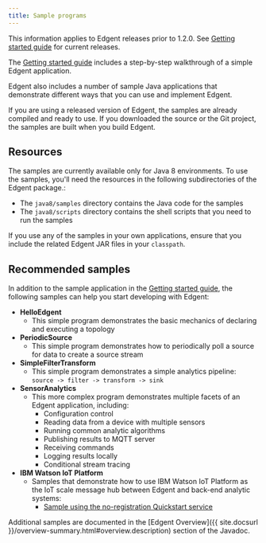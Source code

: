 ```yaml
---
title: Sample programs
---
```


This information applies to Edgent releases prior to 1.2.0. See [Getting started guide](edgent-getting-started) for current releases.

The [Getting started guide](edgent-getting-started) includes a step-by-step walkthrough of a simple Edgent application.

Edgent also includes a number of sample Java applications that demonstrate different ways that you can use and implement Edgent.

If you are using a released version of Edgent, the samples are already compiled and ready to use. If you downloaded the source or the Git project, the samples are built when you build Edgent.

## Resources

The samples are currently available only for Java 8 environments. To use the samples, you'll need the resources in the following subdirectories of the Edgent package.:

* The `java8/samples` directory contains the Java code for the samples
* The `java8/scripts` directory contains the shell scripts that you need to run the samples

If you use any of the samples in your own applications, ensure that you include the related Edgent JAR files in your `classpath`.

## Recommended samples

In addition to the sample application in the [Getting started guide](edgent-getting-started), the following samples can help you start developing with Edgent:

* **HelloEdgent**
  - This simple program demonstrates the basic mechanics of declaring and executing a topology
* **PeriodicSource**
  - This simple program demonstrates how to periodically poll a source for data to create a source stream
* **SimpleFilterTransform**
  - This simple program demonstrates a simple analytics pipeline: `source -> filter -> transform -> sink`
* **SensorAnalytics**
  - This more complex program demonstrates multiple facets of an Edgent application, including:
      * Configuration control
      * Reading data from a device with multiple sensors
      * Running common analytic algorithms
      * Publishing results to MQTT server
      * Receiving commands
      * Logging results locally
      * Conditional stream tracing
* **IBM Watson IoT Platform**
  - Samples that demonstrate how to use IBM Watson IoT Platform as the IoT scale message hub between Edgent and back-end analytic systems:
      * [Sample using the no-registration Quickstart service](quickstart)

Additional samples are documented in the [Edgent Overview]({{ site.docsurl }}/overview-summary.html#overview.description) section of the Javadoc.
